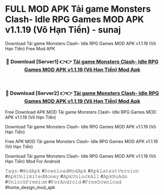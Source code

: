 # FULL MOD APK Tải game Monsters Clash- Idle RPG Games MOD APK v1.1.19 (Vô Hạn Tiền) - sunaj
Download Tải game Monsters Clash- Idle RPG Games MOD APK v1.1.19 (Vô Hạn Tiền) Free Mod APK

<div align="center">
<h3>🔴 Download [Server1] 👉👉 <a href="https://apk-comot.site?title=Tải_game_Monsters_Clash-_Idle_RPG_Games_MOD_APK_v1.1.19_(Vô_Hạn_Tiền)">Tải game Monsters Clash- Idle RPG Games MOD APK v1.1.19 (Vô Hạn Tiền) Mod Apk</a></h3><br>

<h3>🔴 Download [Server2] 👉👉 <a href="https://apk-comot.site?title=Tải_game_Monsters_Clash-_Idle_RPG_Games_MOD_APK_v1.1.19_(Vô_Hạn_Tiền)">Tải game Monsters Clash- Idle RPG Games MOD APK v1.1.19 (Vô Hạn Tiền) Mod Apk</a></h3>
</div>


Free Download APK MOD Tải game Monsters Clash- Idle RPG Games MOD APK v1.1.19 (Vô Hạn Tiền)

Download Tải game Monsters Clash- Idle RPG Games MOD APK v1.1.19 (Vô Hạn Tiền) 

Free APK MOD Tải game Monsters Clash- Idle RPG Games MOD APK v1.1.19 (Vô Hạn Tiền) 

Download Tải game Monsters Clash- Idle RPG Games MOD APK v1.1.19 (Vô Hạn Tiền) Mod For Android

𝚃𝚊𝚐𝚜: #𝙼𝚘𝚍𝙰𝚙𝚔 #𝙳𝚘𝚠𝚗𝚕𝚘𝚊𝚍𝙼𝚘𝚍𝙰𝚙𝚔 #𝙰𝚙𝚔𝙻𝚊𝚝𝚎𝚜𝚝𝚅𝚎𝚛𝚜𝚒𝚘𝚗 #𝙰𝚙𝚔𝚄𝚗𝚕𝚒𝚖𝚒𝚝𝚎𝚍𝙼𝚘𝚗𝚎𝚢 #𝙰𝚙𝚔𝚄𝚗𝚕𝚘𝚌𝚔𝙰𝚕𝚕 #𝙰𝚙𝚔𝙽𝚘𝙰𝚍𝚜 #𝚄𝚗𝚕𝚘𝚌𝚔𝙿𝚛𝚎𝚖𝚒𝚞𝚖 #𝙵𝚘𝚛𝙰𝚗𝚍𝚛𝚘𝚒𝚍 #𝙵𝚛𝚎𝚎𝙳𝚘𝚠𝚗𝚕𝚘𝚊𝚍 #home_design_mod_apk